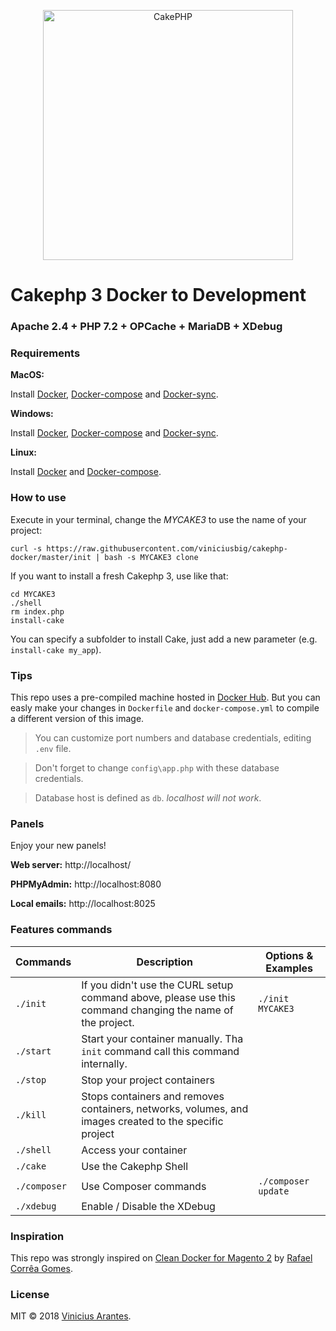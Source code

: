 <p align="center">
  <a href="https://cakephp.org/" target="_blank" >
    <img alt="CakePHP" src="https://cakephp.org/v2/img/logos/CakePHP_Logo.svg" width="400" />
  </a>
</p>

#  Cakephp 3 Docker to Development

### Apache 2.4 + PHP 7.2 + OPCache + MariaDB + XDebug

### Requirements

**MacOS:**

Install [Docker](https://docs.docker.com/docker-for-mac/install/), [Docker-compose](https://docs.docker.com/compose/install/#install-compose) and [Docker-sync](https://github.com/EugenMayer/docker-sync/wiki/docker-sync-on-OSX).

**Windows:**

Install [Docker](https://docs.docker.com/docker-for-windows/install/), [Docker-compose](https://docs.docker.com/compose/install/#install-compose) and [Docker-sync](https://github.com/EugenMayer/docker-sync/wiki/docker-sync-on-Windows).

**Linux:**

Install [Docker](https://docs.docker.com/engine/installation/linux/docker-ce/ubuntu/) and [Docker-compose](https://docs.docker.com/compose/install/#install-compose).

### How to use

Execute in your terminal, change the *MYCAKE3* to use the name of your project:

```
curl -s https://raw.githubusercontent.com/viniciusbig/cakephp-docker/master/init | bash -s MYCAKE3 clone
```

If you want to install a fresh Cakephp 3, use like that:

```
cd MYCAKE3
./shell
rm index.php
install-cake
```

You can specify a subfolder to install Cake, just add a new parameter (e.g. `install-cake my_app`).

### Tips

This repo uses a pre-compiled machine hosted in [Docker Hub](https://hub.docker.com/r/viniciusbig/cakephp3/). But you can easly make your changes in `Dockerfile` and `docker-compose.yml` to compile a different version of this image.

>You can customize port numbers and database credentials, editing `.env` file.

>Don't forget to change `config\app.php` with these database credentials.

>Database host is defined as `db`. *localhost will not work*.

### Panels

Enjoy your new panels!

**Web server:** http://localhost/

**PHPMyAdmin:** http://localhost:8080

**Local emails:** http://localhost:8025

### Features commands

| Commands  | Description  | Options & Examples |
|---|---|---|
| `./init`  | If you didn't use the CURL setup command above, please use this command changing the name of the project.  | `./init MYCAKE3` |
| `./start`  | Start your container manually. Tha `init` command call this command internally.  | |
| `./stop`  | Stop your project containers  | |
| `./kill`  | Stops containers and removes containers, networks, volumes, and images created to the specific project  | |
| `./shell`  | Access your container  | | |
| `./cake`  | Use the Cakephp Shell | |
| `./composer`  |  Use Composer commands | `./composer update` |
| `./xdebug`  |  Enable / Disable the XDebug | |


### Inspiration

This repo was strongly inspired on [Clean Docker for Magento 2](https://github.com/clean-docker/Magento2) by [Rafael Corrêa Gomes](https://github.com/rafaelstz/).

### License

MIT © 2018 [Vinicius Arantes](https://github.com/viniciusbig/).
